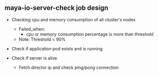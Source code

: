 ## maya-io-server-check job design

- Checking cpu and memory consumption of all cluster's nodes
  - Failed_when: 
    - cpu or memory consumption percentage is more than threshold
  - Note: Threshold = 90%

- Check if application pod exists and is running

- Check if server is alive
  - Fetch director ip and check ping/pong connection
